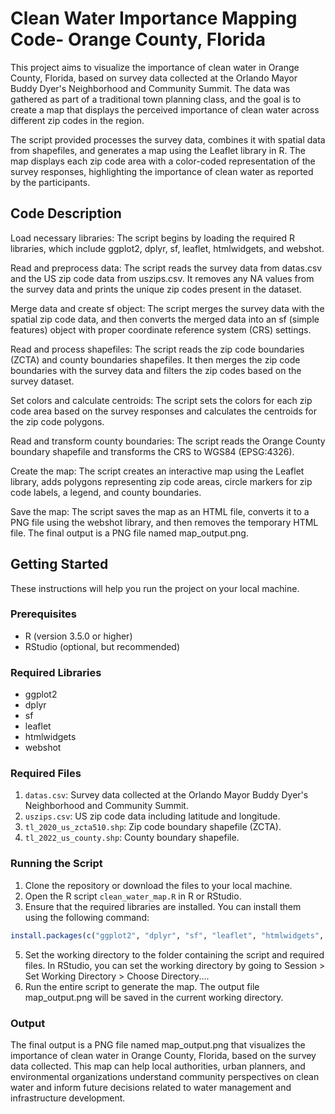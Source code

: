 # Clean Water Importance Mapping Code- Orange County, Florida

This project aims to visualize the importance of clean water in Orange County, Florida, based on survey data collected at the Orlando Mayor Buddy Dyer's Neighborhood and Community Summit. The data was gathered as part of a traditional town planning class, and the goal is to create a map that displays the perceived importance of clean water across different zip codes in the region.

The script provided processes the survey data, combines it with spatial data from shapefiles, and generates a map using the Leaflet library in R. The map displays each zip code area with a color-coded representation of the survey responses, highlighting the importance of clean water as reported by the participants.

## Code Description

Load necessary libraries: The script begins by loading the required R libraries, which include ggplot2, dplyr, sf, leaflet, htmlwidgets, and webshot.

Read and preprocess data: The script reads the survey data from datas.csv and the US zip code data from uszips.csv. It removes any NA values from the survey data and prints the unique zip codes present in the dataset.

Merge data and create sf object: The script merges the survey data with the spatial zip code data, and then converts the merged data into an sf (simple features) object with proper coordinate reference system (CRS) settings.

Read and process shapefiles: The script reads the zip code boundaries (ZCTA) and county boundaries shapefiles. It then merges the zip code boundaries with the survey data and filters the zip codes based on the survey dataset.

Set colors and calculate centroids: The script sets the colors for each zip code area based on the survey responses and calculates the centroids for the zip code polygons.

Read and transform county boundaries: The script reads the Orange County boundary shapefile and transforms the CRS to WGS84 (EPSG:4326).

Create the map: The script creates an interactive map using the Leaflet library, adds polygons representing zip code areas, circle markers for zip code labels, a legend, and county boundaries.

Save the map: The script saves the map as an HTML file, converts it to a PNG file using the webshot library, and then removes the temporary HTML file. The final output is a PNG file named map_output.png.

## Getting Started

These instructions will help you run the project on your local machine.

### Prerequisites

- R (version 3.5.0 or higher)
- RStudio (optional, but recommended)

### Required Libraries

- ggplot2
- dplyr
- sf
- leaflet
- htmlwidgets
- webshot

### Required Files

1. `datas.csv`: Survey data collected at the Orlando Mayor Buddy Dyer's Neighborhood and Community Summit.
2. `uszips.csv`: US zip code data including latitude and longitude.
3. `tl_2020_us_zcta510.shp`: Zip code boundary shapefile (ZCTA).
4. `tl_2022_us_county.shp`: County boundary shapefile.

### Running the Script

1. Clone the repository or download the files to your local machine.
2. Open the R script `clean_water_map.R` in R or RStudio.
3. Ensure that the required libraries are installed. You can install them using the following command:
```R
install.packages(c("ggplot2", "dplyr", "sf", "leaflet", "htmlwidgets", "webshot"))
```
5. Set the working directory to the folder containing the script and required files. In RStudio, you can set the working directory by going to Session > Set Working Directory > Choose Directory....
6. Run the entire script to generate the map. The output file map_output.png will be saved in the current working directory.

### Output
The final output is a PNG file named map_output.png that visualizes the importance of clean water in Orange County, Florida, based on the survey data collected. This map can help local authorities, urban planners, and environmental organizations understand community perspectives on clean water and inform future decisions related to water management and infrastructure development.




